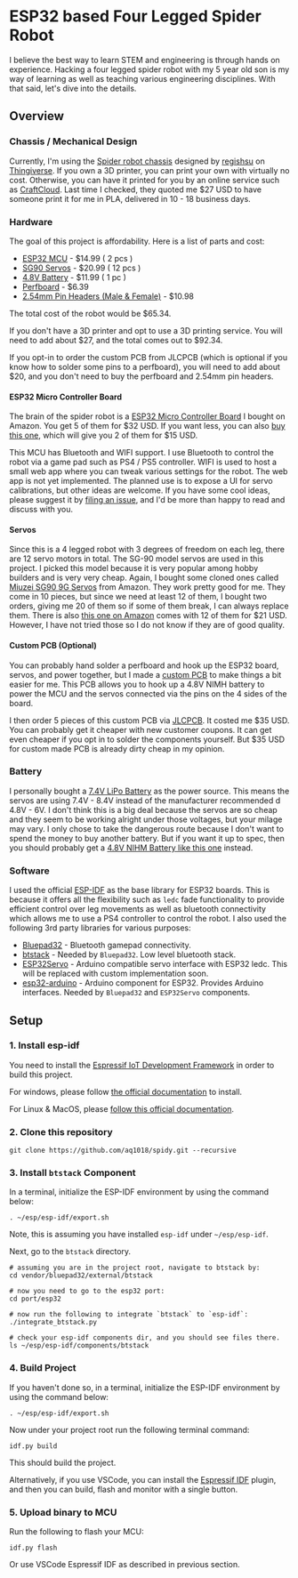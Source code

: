 # ESP32 based Four Legged Spider Robot

I believe the best way to learn STEM and engineering is through hands on experience. Hacking a four legged spider robot with my 5 year old son is my way of learning as well as teaching various engineering disciplines. With that said, let's dive into the details.

## Overview

### Chassis / Mechanical Design

Currently, I'm using the [Spider robot chassis](https://www.thingiverse.com/thing:1009659) designed by [regishsu](https://www.thingiverse.com/regishsu/designs) on [Thingiverse](https://www.thingiverse.com/). If you own a 3D printer, you can print your own with virtually no cost. Otherwise, you can have it printed for you by an online service such as [CraftCloud](https://craftcloud3d.com/). Last time I checked, they quoted me $27 USD to have someone print it for me in PLA, delivered in 10 - 18 business days.

### Hardware

The goal of this project is affordability. Here is a list of parts and cost:

* [ESP32 MCU](https://www.amazon.com/MELIFE-Development-Dual-Mode-Microcontroller-Integrated/dp/B08BYJR9Y4/) - $14.99 ( 2 pcs )
* [SG90 Servos](https://www.amazon.com/Dorhea-Helicopter-Airplane-Walking-Compatible/dp/B08FJ27Q1H/) - $20.99 ( 12 pcs )
* [4.8V Battery](https://www.amazon.com/Receiver-Battery-Connectors-Capacity-Rechargeable/dp/B08K78JGDG/) - $11.99 ( 1 pc )
* [Perfboard](https://www.amazon.com/Nanlaohu-Perfboard-Breadboard-Electronics-Experiments/dp/B085TB5P4N/) - $6.39
* [2.54mm Pin Headers (Male & Female)](https://www.amazon.com/Glarks-Breakaway-Connectors-Arduino-Prototype/dp/B01GY36RJY/) - $10.98

The total cost of the robot would be $65.34.

If you don't have a 3D printer and opt to use a 3D printing service. You will need to add about $27, and the total comes out to $92.34.

If you opt-in to order the custom PCB from JLCPCB (which is optional if you know how to solder some pins to a perfboard), you will need to add about $20, and you don't need to buy the perfboard and 2.54mm pin headers.

#### ESP32 Micro Controller Board

The brain of the spider robot is a [ESP32 Micro Controller Board](https://www.amazon.com/gp/product/B08DQQ8CBP/) I bought on Amazon. You get 5 of them for $32 USD. If you want less, you can also [buy this one](https://www.amazon.com/MELIFE-Development-Dual-Mode-Microcontroller-Integrated/dp/B08BYJR9Y4/), which will give you 2 of them for $15 USD.

This MCU has Bluetooth and WIFI support. I use Bluetooth to control the robot via a game pad such as PS4 / PS5 controller. WIFI is used to host a small web app where you can tweak various settings for the robot. The web app is not yet implemented. The planned use is to expose a UI for servo calibrations, but other ideas are welcome. If you have some cool ideas, please suggest it by [filing an issue](https://github.com/aq1018/spidy/issues), and I'd be more than happy to read and discuss with you.

#### Servos

Since this is a 4 legged robot with 3 degrees of freedom on each leg, there are 12 servo motors in total. The SG-90 model servos are used in this project. I picked this model because it is very popular among hobby builders and is very very cheap. Again, I bought some cloned ones called [Miuzei SG90 9G Servos](https://www.amazon.com/gp/product/B072V529YD/) from Amazon. They work pretty good for me. They come in 10 pieces, but since we need at least 12 of them, I bought two orders, giving me 20 of them so if some of them break, I can always replace them. There is also [this one on Amazon](https://www.amazon.com/Dorhea-Helicopter-Airplane-Walking-Compatible/dp/B08FJ27Q1H/) comes with 12 of them for $21 USD. However, I have not tried those so I do not know if they are of good quality.

#### Custom PCB (Optional)

You can probably hand solder a perfboard and hook up the ESP32 board, servos, and power together, but I made a [custom PCB](https://oshwlab.com/aq1018/robot) to make things a bit easier for me. This PCB allows you to hook up a 4.8V NIMH battery to power the MCU and the servos connected via the pins on the 4 sides of the board.

I then order 5 pieces of this custom PCB via [JLCPCB](https://jlcpcb.com/). It costed me $35 USD. You can probably get it cheaper with new customer coupons. It can get even cheaper if you opt in to solder the components yourself. But $35 USD for custom made PCB is already dirty cheap in my opinion.

### Battery

I personally bought a [7.4V LiPo Battery](https://www.amazon.com/gp/product/B016ZM3CVA) as the power source. This means the servos are using 7.4V - 8.4V instead of the manufacturer recommended d 4.8V - 6V. I don't think this is a big deal because the servos are so cheap and they seem to be working alright under those voltages, but your milage may vary. I only chose to take the dangerous route because I don't want to spend the money to buy another battery. But if you want it up to spec, then you should probably get a [4.8V NIHM Battery like this one](https://www.amazon.com/Receiver-Battery-Connectors-Capacity-Rechargeable/dp/B08K78JGDG/) instead.

### Software

I used the official [ESP-IDF](https://docs.espressif.com/projects/esp-idf/en/latest/esp32/get-started/index.html) as the base library for ESP32 boards. This is because it offers all the flexibility such as `ledc` fade functionality to provide efficient control over leg movements as well as bluetooth connectivity which allows me to use a PS4 controller to control the robot. I also used the following 3rd party libraries for various purposes:

* [Bluepad32](https://github.com/ricardoquesada/bluepad32) - Bluetooth gamepad connectivity.
* [btstack](https://github.com/bluekitchen/btstack) - Needed by `Bluepad32`. Low level bluetooth stack.
* [ESP32Servo](https://github.com/madhephaestus/ESP32Servo) - Arduino compatible servo interface with ESP32 ledc. This will be replaced with custom implementation soon.
* [esp32-arduino](https://github.com/espressif/arduino-esp32) - Arduino component for ESP32. Provides Arduino interfaces. Needed by `Bluepad32` and `ESP32Servo` components.

## Setup

### 1. Install esp-idf

You need to install the [Espressif IoT Development Framework](https://github.com/espressif/esp-idf) in order to build this project.

For windows, please follow [the official documentation](https://docs.espressif.com/projects/esp-idf/en/latest/esp32/get-started/windows-setup.html) to install.

For Linux & MacOS, please [follow this official documentation](https://docs.espressif.com/projects/esp-idf/en/latest/esp32/get-started/linux-macos-setup.html).

### 2. Clone this repository

```
git clone https://github.com/aq1018/spidy.git --recursive
```

### 3. Install `btstack` Component

In a terminal, initialize the ESP-IDF environment by using the command below:

```
. ~/esp/esp-idf/export.sh
```

Note, this is assuming you have installed `esp-idf` under `~/esp/esp-idf`.

Next, go to the `btstack` directory.

```
# assuming you are in the project root, navigate to btstack by:
cd vendor/bluepad32/external/btstack

# now you need to go to the esp32 port:
cd port/esp32

# now run the following to integrate `btstack` to `esp-idf`:
./integrate_btstack.py

# check your esp-idf components dir, and you should see files there.
ls ~/esp/esp-idf/components/btstack
```

### 4. Build Project

If you haven't done so, in a terminal, initialize the ESP-IDF environment by using the command below:

```
. ~/esp/esp-idf/export.sh
```

Now under your project root run the following terminal command:

```
idf.py build
```

This should build the project.

Alternatively, if you use VSCode, you can install the [Espressif IDF](https://marketplace.visualstudio.com/items?itemName=espressif.esp-idf-extension) plugin, and then you can build, flash and monitor with a single button.

### 5. Upload binary to MCU

Run the following to flash your MCU:

```
idf.py flash
```

Or use VSCode Espressif IDF as described in previous section.
